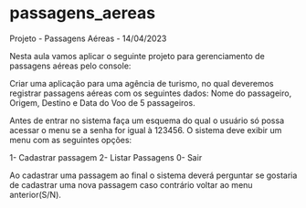 # passagens_aereas
 Projeto - Passagens Aéreas - 14/04/2023

Nesta aula vamos aplicar o seguinte projeto para gerenciamento de passagens aéreas pelo console:

Criar uma aplicação para uma agência de turismo, no qual deveremos registrar passagens aéreas com os seguintes dados: Nome do passageiro, Origem, Destino e Data do Voo de 5 passageiros.

Antes de entrar no sistema faça um esquema do qual o usuário só possa acessar o menu se a senha for igual à 123456.
O sistema deve exibir um menu com as seguintes opções:

1- Cadastrar passagem
2- Listar Passagens
0- Sair


Ao cadastrar uma passagem ao final o sistema deverá perguntar se gostaria de cadastrar uma nova passagem caso contrário voltar ao menu anterior(S/N).
